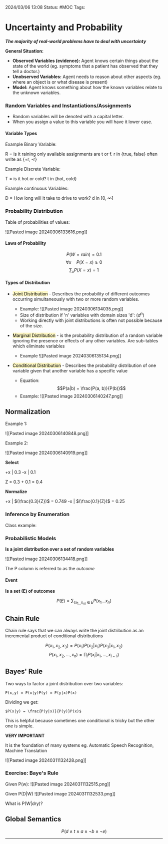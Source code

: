  2024/03/06 13:08
Status: #MOC
Tags:

# Uncertainty and Probability

***The majority of real-world problems have to deal with uncertainty***

**General Situation:**

- **Observed Variables (evidence):** Agent knows certain things about the state of the world (eg. symptoms that a patient has observed that they tell a doctor.)
- **Unobserved Variables:** Agent needs to reason about other aspects (eg. where an object is or what disease is present)
- **Model:** Agent knows something about how the known variables relate to the unknown variables.

### Random Variables and Instantiations/Assignments

- Random variables will be denoted with a capital letter.
- When you assign a value to this variable you will have it lower case.

#### Variable Types

Example Binary Variable:

R = is it raining only available assignments are t or f.
r in {true, false} often write as {+r, -r}

Example Discrete Variable:

T = is it hot or cold?
t in {hot, cold}

Example continuous Variables:

D = How long will it take to drive to work?
d in \[0, $\infty$]

### Probability Distribution

Table of probabilities of values:

![[Pasted image 20240306133616.png]]

#### Laws of Probability

$$P(W=rain) =0.1$$
$$\forall x \quad P(X = x) \geq 0$$
$$\sum_{x} P(X=x) = 1$$
#### Types of Distribution

- <mark style="background: #FFF3A3A6;">Joint  Distribution</mark> - Describes the probability of different outcomes occurring simultaneously with two or more random variables.
	- Example: 
	![[Pasted image 20240306134035.png]]
	- Size of distribution if 'n' variables with domain sizes 'd': $(d^n)$
	- Working directly with joint distributions is often not possible because of the size.

- <mark style="background: #FFF3A3A6;">Marginal Distribution</mark> - is the probability distribution of a random variable ignoring the presence or effects of any other variables. Are sub-tables which eliminate variables
	- Example
	![[Pasted image 20240306135134.png]]
 

- <mark style="background: #FFF3A3A6;">Conditional Distribution</mark> - Describes the probability distribution of one variable given that another variable has a specific value
	- Equation:
		$$P(a|b) = \frac{P(a, b)}{P(b)}$$
	- Example:
	![[Pasted image 20240306140247.png]]

## Normalization

Example 1: 

![[Pasted image 20240306140848.png]]

Example 2:

![[Pasted image 20240306140919.png]]

**Select**

+x | 0.3
-x | 0.1

Z = 0.3 + 0.1 = 0.4

**Normalize**

+x | $(\frac{0.3}{Z})$ = 0.749
-x | $(\frac{0.1}{Z})$ = 0.25

### Inference by Enumeration

Class example:



### Probabilistic Models

**Is a joint distribution over a set of random variables**

![[Pasted image 20240306134418.png]]

The P column is referred to as the *outcome* 

#### Event

**Is a set (E) of outcomes**

$$P(E)= \sum_{(x_{1\ldots}x_{n)}\ \in\ E} P(x_{1}\ldots x_n)$$

## Chain Rule 

Chain rule says that we can always write the joint distribution as an incremental product of conditional distributions

$$ P(x_1, x_2, x_3) = P(x_1)P(x_2|x_1)P(x_3|x_1, x_2)$$
$$P(x_1, x_2, \ldots, x_n) = \prod_{i} P(x_i|x_1, \ldots, x_{i-1})$$
## Bayes' Rule

Two ways to factor a joint distribution over two variables:

	P(x,y) = P(x|y)P(y) = P(y|x)P(x)

Dividing we get:

	$P(x|y) = \frac{P(y|x)}{P(y)}P(x)$

This is helpful because sometimes one conditional is tricky but the other one is simple.

**VERY IMPORTANT**

It is the foundation of many systems eg. Automatic Speech Recognition, Machine Translation

![[Pasted image 20240311132428.png]]

### Exercise: Baye's Rule

Given P(w):
![[Pasted image 20240311132515.png]]

Given P(D|W)
![[Pasted image 20240311132533.png]]

What is P(W|dry)?

## Global Semantics

$$P(d \wedge t \wedge a \wedge \neg b \wedge \neg e)$$



---
